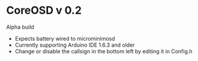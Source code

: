 # CoreOSD v 0.2

Alpha build

* Expects battery wired to microminimosd
* Currently supporting Arduino IDE 1.6.3 and older
* Change or disable the callsign in the bottom left by editing it in Config.h
